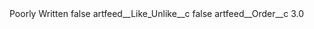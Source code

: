 <?xml version="1.0" encoding="UTF-8"?>
<CustomMetadata xmlns="http://soap.sforce.com/2006/04/metadata" xmlns:xsi="http://www.w3.org/2001/XMLSchema-instance" xmlns:xsd="http://www.w3.org/2001/XMLSchema">
    <label>Poorly Written</label>
    <protected>false</protected>
    <values>
        <field>artfeed__Like_Unlike__c</field>
        <value xsi:type="xsd:boolean">false</value>
    </values>
    <values>
        <field>artfeed__Order__c</field>
        <value xsi:type="xsd:double">3.0</value>
    </values>
</CustomMetadata>
